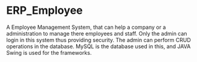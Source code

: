# ERP_Employee

A Employee Management System, that can help a company or a administration to manage there employees and staff. 
Only the admin can login in this system thus providing security. The admin can perform CRUD operations in the database.
MySQL is the database used in this, and JAVA Swing is used for the frameworks. 
